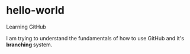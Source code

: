 # hello-world
Learning GitHub

I am trying to understand the fundamentals of how to use GitHub and it's <b> branching </b> system.
